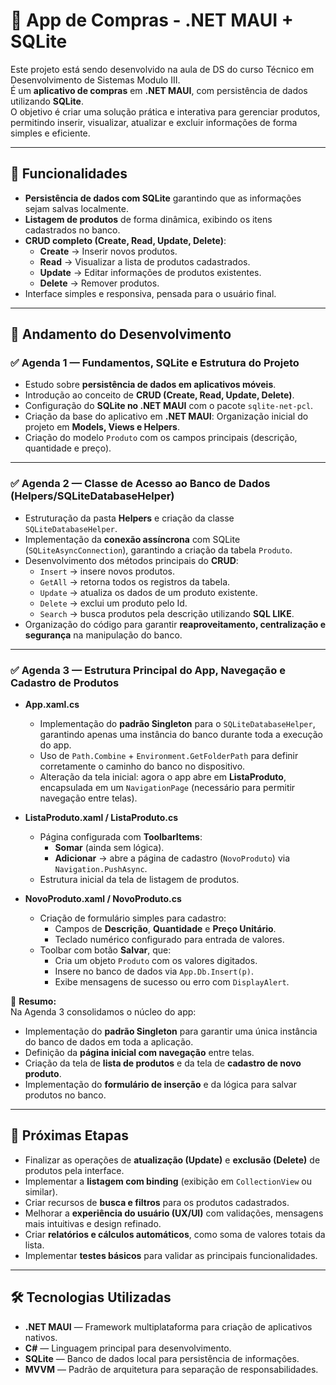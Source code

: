 # 🛒 App de Compras - .NET MAUI + SQLite

Este projeto está sendo desenvolvido na aula de DS do curso Técnico em Desenvolvimento de Sistemas Modulo III.  
É um **aplicativo de compras** em **.NET MAUI**, com persistência de dados utilizando **SQLite**.  
O objetivo é criar uma solução prática e interativa para gerenciar produtos, permitindo inserir, visualizar, atualizar e excluir informações de forma simples e eficiente.

---

## 📌 Funcionalidades
- **Persistência de dados com SQLite** garantindo que as informações sejam salvas localmente.
- **Listagem de produtos** de forma dinâmica, exibindo os itens cadastrados no banco.
- **CRUD completo (Create, Read, Update, Delete)**:
  - **Create** → Inserir novos produtos.
  - **Read** → Visualizar a lista de produtos cadastrados.
  - **Update** → Editar informações de produtos existentes.
  - **Delete** → Remover produtos.
- Interface simples e responsiva, pensada para o usuário final.

---

## 📅 Andamento do Desenvolvimento

### ✅ Agenda 1 — Fundamentos, SQLite e Estrutura do Projeto
- Estudo sobre **persistência de dados em aplicativos móveis**.  
- Introdução ao conceito de **CRUD (Create, Read, Update, Delete)**.  
- Configuração do **SQLite no .NET MAUI** com o pacote `sqlite-net-pcl`.
- Criação da base do aplicativo em **.NET MAUI**: Organização inicial do projeto em **Models, Views e Helpers**.  
- Criação do modelo `Produto` com os campos principais (descrição, quantidade e preço).

---

### ✅ Agenda 2 — Classe de Acesso ao Banco de Dados (Helpers/SQLiteDatabaseHelper)
- Estruturação da pasta **Helpers** e criação da classe `SQLiteDatabaseHelper`.
- Implementação da **conexão assíncrona** com SQLite (`SQLiteAsyncConnection`), garantindo a criação da tabela `Produto`.  
- Desenvolvimento dos métodos principais do **CRUD**:
  - `Insert` → insere novos produtos.  
  - `GetAll` → retorna todos os registros da tabela.  
  - `Update` → atualiza os dados de um produto existente.  
  - `Delete` → exclui um produto pelo Id.  
  - `Search` → busca produtos pela descrição utilizando **SQL LIKE**.  
- Organização do código para garantir **reaproveitamento, centralização e segurança** na manipulação do banco.  

---

### ✅ Agenda 3 — Estrutura Principal do App, Navegação e Cadastro de Produtos

- **App.xaml.cs**  
  - Implementação do **padrão Singleton** para o `SQLiteDatabaseHelper`, garantindo apenas uma instância do banco durante toda a execução do app.  
  - Uso de `Path.Combine` + `Environment.GetFolderPath` para definir corretamente o caminho do banco no dispositivo.  
  - Alteração da tela inicial: agora o app abre em **ListaProduto**, encapsulada em um `NavigationPage` (necessário para permitir navegação entre telas).  

- **ListaProduto.xaml / ListaProduto.cs**  
  - Página configurada com **ToolbarItems**:  
    - **Somar** (ainda sem lógica).  
    - **Adicionar** → abre a página de cadastro (`NovoProduto`) via `Navigation.PushAsync`.  
  - Estrutura inicial da tela de listagem de produtos.  

- **NovoProduto.xaml / NovoProduto.cs**  
  - Criação de formulário simples para cadastro:  
    - Campos de **Descrição**, **Quantidade** e **Preço Unitário**.  
    - Teclado numérico configurado para entrada de valores.  
  - Toolbar com botão **Salvar**, que:  
    - Cria um objeto `Produto` com os valores digitados.  
    - Insere no banco de dados via `App.Db.Insert(p)`.  
    - Exibe mensagens de sucesso ou erro com `DisplayAlert`.  

📌 **Resumo:**  
Na Agenda 3 consolidamos o núcleo do app:  
- Implementação do **padrão Singleton** para garantir uma única instância do banco de dados em toda a aplicação.  
- Definição da **página inicial com navegação** entre telas. 
- Criação da tela de **lista de produtos** e da tela de **cadastro de novo produto**. 
- Implementação do **formulário de inserção** e da lógica para salvar produtos no banco.  

---

## 🚀 Próximas Etapas
- Finalizar as operações de **atualização (Update)** e **exclusão (Delete)** de produtos pela interface.  
- Implementar a **listagem com binding** (exibição em `CollectionView` ou similar).  
- Criar recursos de **busca e filtros** para os produtos cadastrados.  
- Melhorar a **experiência do usuário (UX/UI)** com validações, mensagens mais intuitivas e design refinado.  
- Criar **relatórios e cálculos automáticos**, como soma de valores totais da lista.  
- Implementar **testes básicos** para validar as principais funcionalidades.  

---

## 🛠 Tecnologias Utilizadas
- **.NET MAUI** — Framework multiplataforma para criação de aplicativos nativos.  
- **C#** — Linguagem principal para desenvolvimento.  
- **SQLite** — Banco de dados local para persistência de informações.  
- **MVVM** — Padrão de arquitetura para separação de responsabilidades.  

